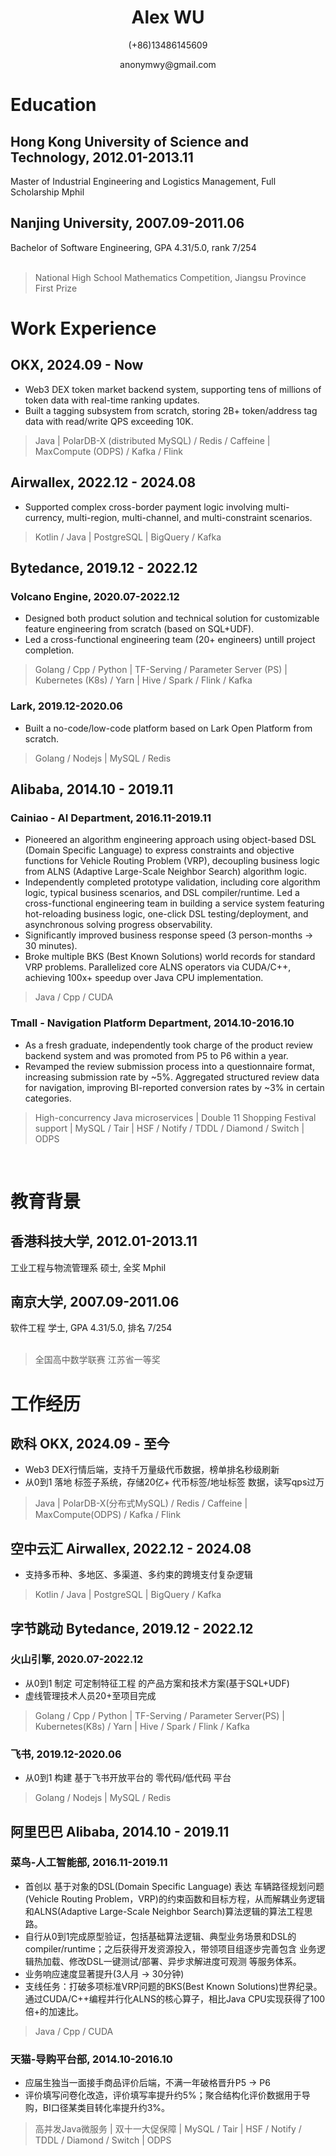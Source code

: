 <h1 align="center">Alex WU</h1>

<p align="center">(+86)13486145609</p>

<p align="center">anonymwy@gmail.com</p>

# Education
## Hong Kong University of Science and Technology, 2012.01-2013.11
Master of Industrial Engineering and Logistics Management, Full Scholarship Mphil
## Nanjing University, 2007.09-2011.06
Bachelor of Software Engineering, GPA 4.31/5.0, rank 7/254
<br><br>
> National High School Mathematics Competition, Jiangsu Province First Prize
# Work Experience
## OKX, 2024.09 - Now
- Web3 DEX token market backend system, supporting tens of millions of token data with real-time ranking updates.
- Built a tagging subsystem from scratch, storing 2B+ token/address tag data with read/write QPS exceeding 10K.
> Java | PolarDB-X (distributed MySQL) / Redis / Caffeine | MaxCompute (ODPS) / Kafka / Flink
## Airwallex, 2022.12 - 2024.08
- Supported complex cross-border payment logic involving multi-currency, multi-region, multi-channel, and multi-constraint scenarios.
> Kotlin / Java | PostgreSQL | BigQuery / Kafka
## Bytedance, 2019.12 - 2022.12
### Volcano Engine, 2020.07-2022.12
- Designed both product solution and technical solution for customizable feature engineering from scratch (based on SQL+UDF).
- Led a cross-functional engineering team (20+ engineers) untill project completion.
> Golang / Cpp / Python | TF-Serving / Parameter Server (PS) | Kubernetes (K8s) / Yarn | Hive / Spark / Flink / Kafka
### Lark, 2019.12-2020.06
- Built a no-code/low-code platform based on Lark Open Platform from scratch.
> Golang / Nodejs | MySQL / Redis
## Alibaba, 2014.10 - 2019.11
### Cainiao - AI Department, 2016.11-2019.11
- Pioneered an algorithm engineering approach using object-based DSL (Domain Specific Language) to express constraints and objective functions for Vehicle Routing Problem (VRP), decoupling business logic from ALNS (Adaptive Large-Scale Neighbor Search) algorithm logic.
- Independently completed prototype validation, including core algorithm logic, typical business scenarios, and DSL compiler/runtime. Led a cross-functional engineering team in building a service system featuring hot-reloading business logic, one-click DSL testing/deployment, and asynchronous solving progress observability.
- Significantly improved business response speed (3 person-months → 30 minutes).
- Broke multiple BKS (Best Known Solutions) world records for standard VRP problems. Parallelized core ALNS operators via CUDA/C++, achieving 100x+ speedup over Java CPU implementation.
> Java / Cpp / CUDA
### Tmall - Navigation Platform Department, 2014.10-2016.10
- As a fresh graduate, independently took charge of the product review backend system and was promoted from P5 to P6 within a year.
- Revamped the review submission process into a questionnaire format, increasing submission rate by ~5%. Aggregated structured review data for navigation, improving BI-reported conversion rates by ~3% in certain categories.
> High-concurrency Java microservices | Double 11 Shopping Festival support | MySQL / Tair | HSF / Notify / TDDL / Diamond / Switch | ODPS

<br>

# 教育背景
## 香港科技大学, 2012.01-2013.11
工业工程与物流管理系 硕士, 全奖 Mphil
## 南京大学, 2007.09-2011.06
软件工程 学士, GPA 4.31/5.0, 排名 7/254
<br><br>
> 全国高中数学联赛 江苏省一等奖
# 工作经历
## 欧科 OKX, 2024.09 - 至今
- Web3 DEX行情后端，支持千万量级代币数据，榜单排名秒级刷新
- 从0到1 落地 标签子系统，存储20亿+ 代币标签/地址标签 数据，读写qps过万
> Java | PolarDB-X(分布式MySQL) / Redis / Caffeine | MaxCompute(ODPS) / Kafka / Flink
## 空中云汇 Airwallex, 2022.12 - 2024.08
- 支持多币种、多地区、多渠道、多约束的跨境支付复杂逻辑
> Kotlin / Java | PostgreSQL | BigQuery / Kafka
## 字节跳动 Bytedance, 2019.12 - 2022.12
### 火山引擎, 2020.07-2022.12
- 从0到1 制定 可定制特征工程 的产品方案和技术方案(基于SQL+UDF)
- 虚线管理技术人员20+至项目完成
> Golang / Cpp / Python | TF-Serving / Parameter Server(PS) | Kubernetes(K8s) / Yarn | Hive / Spark / Flink / Kafka
### 飞书, 2019.12-2020.06
- 从0到1 构建 基于飞书开放平台的 零代码/低代码 平台
> Golang / Nodejs | MySQL / Redis
## 阿里巴巴 Alibaba, 2014.10 - 2019.11
### 菜鸟-人工智能部, 2016.11-2019.11
- 首创以 基于对象的DSL(Domain Specific Language) 表达 车辆路径规划问题(Vehicle Routing Problem，VRP)的约束函数和目标方程，从而解耦业务逻辑和ALNS(Adaptive Large-Scale Neighbor Search)算法逻辑的算法工程思路。
- 自行从0到1完成原型验证，包括基础算法逻辑、典型业务场景和DSL的compiler/runtime；之后获得开发资源投入，带领项目组逐步完善包含 业务逻辑热加载、修改DSL一键测试/部署、异步求解进度可观测 等服务体系。
- 业务响应速度显著提升(3人月 → 30分钟)
- 支线任务：打破多项标准VRP问题的BKS(Best Known Solutions)世界纪录。通过CUDA/C++编程并行化ALNS的核心算子，相比Java CPU实现获得了100倍+的加速比。
> Java / Cpp / CUDA
### 天猫-导购平台部, 2014.10-2016.10
- 应届生独当一面接手商品评价后端，不满一年破格晋升P5 -> P6
- 评价填写问卷化改造，评价填写率提升约5%；聚合结构化评价数据用于导购，BI口径某类目转化率提升约3%。
> 高并发Java微服务 | 双十一大促保障 | MySQL / Tair | HSF / Notify / TDDL / Diamond / Switch | ODPS
